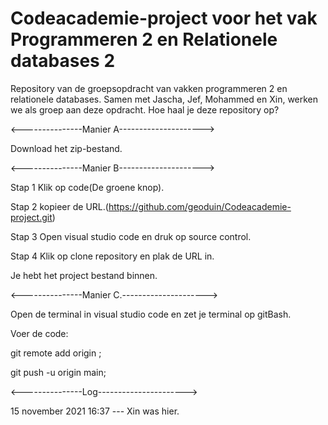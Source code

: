 # Codeacademie-project voor het vak Programmeren 2 en Relationele databases 2
Repository van de groepsopdracht van vakken programmeren 2 en relationele databases. Samen met Jascha, Jef, Mohammed en Xin, werken we als groep aan deze opdracht.
Hoe haal je deze repository op?

<---------------Manier A---------------------> 

Download het zip-bestand.

<---------------Manier B---------------------> 

Stap 1 Klik op code(De groene knop).

Stap 2 kopieer de URL.(https://github.com/geoduin/Codeacademie-project.git)

Stap 3 Open visual studio code en druk op source control.

Stap 4 Klik op clone repository en plak de URL in.

Je hebt het project bestand binnen.

<---------------Manier C.---------------------> 

Open de terminal in visual studio code en zet je terminal op gitBash.

Voer de code: 

git remote add origin <Url repository>;
  
git push -u origin main;
  
  
<---------------Log---------------------->
  
15 november 2021 16:37 --- Xin was hier.
